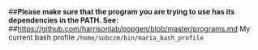 ##**Please make sure that the program you are trying to use has its dependencies in the PATH. See:**
##https://github.com/harrisonlab/popgen/blob/master/programs.md
My current bash profile
`/home/sobczm/bin/maria_bash_profile`

